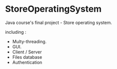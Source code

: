 # StoreOperatingSystem
Java course's final project - Store operating system.

including :
* Multy-threading.
* GUI.
* Client / Server
* Files database
* Authentication
